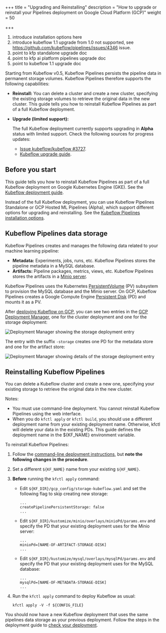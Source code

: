 +++
title = "Upgrading and Reinstalling"
description = "How to upgrade or reinstall your Pipelines deployment on Google Cloud Platform (GCP)"
weight = 50
                    
+++

1. introduce installation options here
1. introduce kubeflow 1.1 upgrade from 1.0 not supported, see https://github.com/kubeflow/pipelines/issues/4346 issue.
1. point to kfp standalone upgrade doc
1. point to kfp ai platform pipelines upgrade doc
1. point to kubeflow 1.1 upgrade doc

Starting from Kubeflow v0.5, Kubeflow Pipelines persists the
pipeline data in permanent storage volumes. Kubeflow Pipelines therefore
supports the following capabilities:

* **Reinstall:** You can delete a cluster and create a new cluster, specifying
  the existing storage volumes to retrieve the original data in the new cluster.
  This guide tells you how to reinstall Kubeflow Pipelines as part of a
  full Kubeflow deployment.

* **Upgrade (limited support):**

    The full Kubeflow deployment currently supports upgrading in **Alpha**
    status with limited support. Check the following sources for progress
    updates:

    * [Issue kubeflow/kubeflow #3727](https://github.com/kubeflow/kubeflow/issues/3727).
    * [Kubeflow upgrade guide](/docs/upgrading/upgrade/).

## Before you start

This guide tells you how to reinstall Kubeflow Pipelines as part of a
full Kubeflow deployment on Google Kubernetes Engine (GKE). See the
[Kubeflow deployment guide](/docs/gke/deploy/).

Instead of the full Kubeflow deployment, you can use Kubeflow Pipelines 
Standalone or GCP Hosted ML Pipelines (Alpha), which support different options
for upgrading and reinstalling. See the [Kubeflow Pipelines installation
options](/docs/pipelines/installation/overview/).

## Kubeflow Pipelines data storage

Kubeflow Pipelines creates and manages the following data related to your 
machine learning pipeline: 

* **Metadata:** Experiments, jobs, runs, etc. Kubeflow Pipelines 
  stores the pipeline metadata in a MySQL database.
* **Artifacts:** Pipeline packages, metrics, views, etc. Kubeflow Pipelines 
  stores the artifacts in a [Minio server](https://docs.minio.io/).

Kubeflow Pipelines uses the Kubernetes
[PersistentVolume](https://kubernetes.io/docs/concepts/storage/persistent-volumes/#types-of-persistent-volumes)
(PV) subsystem to provision the MySQL database and the Minio server.
On GCP, Kubeflow Pipelines creates a Google Compute Engine 
[Persistent Disk](https://cloud.google.com/persistent-disk/) (PD)
and mounts it as a PV. 

After [deploying Kubeflow on GCP](/docs/gke/deploy/), you can see two entries in
the [GCP Deployment Manager](https://console.cloud.google.com/dm/deployments),
one for the cluster deployment and one for the storage deployment:

<img src="/docs/images/pipelines-deployment-storage1.png" 
  alt="Deployment Manager showing the storage deployment entry"
  class="mt-3 mb-3 border border-info rounded">

The entry with the suffix `-storage` creates one PD for the metadata store and
one for the artifact store:

<img src="/docs/images/pipelines-deployment-storage2.png" 
  alt="Deployment Manager showing details of the storage deployment entry"
  class="mt-3 mb-3 border border-info rounded">

## Reinstalling Kubeflow Pipelines

You can delete a Kubeflow cluster and create a new one, specifying
your existing storage to retrieve the original data in the new cluster.

Notes:

* You must use command-line deployment. 
  You cannot reinstall Kubeflow Pipelines using the web interface.
* When you do `kfctl apply` or `kfctl build`, you should use a different 
  deployment name from your existing deployment name. Otherwise, kfctl will
  delete your data in the existing PDs. This guide defines the deployment name
  in the ${KF_NAME} environment variable. 

To reinstall Kubeflow Pipelines:

1. Follow the [command-line deployment 
  instructions](/docs/gke/deploy/deploy-cli/), but **note the following
  changes in the procedure**.

1. Set a different `${KF_NAME}` name from your existing `${KF_NAME}`.

1. **Before** running the `kfctl apply` command:

    * Edit `${KF_DIR}/gcp_config/storage-kubeflow.yaml` and set the following
      flag to skip creating new storage:

      ```
      ...
      createPipelinePersistentStorage: false
      ...
      ```

    * Edit `${KF_DIR}/kustomize/minio/overlays/minioPd/params.env` and specify 
      the PD that your existing deployment uses for the Minio server:

        ```
        ...
        minioPd=[NAME-OF-ARTIFACT-STORAGE-DISK]
        ...
        ```

    * Edit `${KF_DIR}/kustomize/mysql/overlays/mysqlPd/params.env` and specify 
      the PD that your existing deployment uses for the MySQL database:

        ```
        ...
        mysqlPd=[NAME-OF-METADATA-STORAGE-DISK]
        ...
        ```

1. Run the `kfctl apply` command to deploy Kubeflow as usual:

    ```
    kfctl apply -V -f ${CONFIG_FILE}
    ``` 

You should now have a new Kubeflow deployment that uses the same pipelines data 
storage as your previous deployment. Follow the steps in the deployment guide
to [check your deployment](/docs/gke/deploy/deploy-cli/#check-your-deployment).
